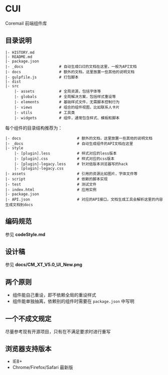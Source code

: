 # CUI
Coremail 前端组件库

## 目录说明

    |- HISTORY.md
    |- README.md
    |- package.json
    |- _docs                # 自动生成CUI的文档在这里，一般为API文档
    |- docs                 # 额外的文档，这里放置一些其他的说明文档
    |- gulpfile.js          # 打包脚本
    |- dist
    |- src
        |- assets           # 全局资源，包括字体等
        |- globals          # 全局解决方案，包括样式重设等
        |- elements         # 基础样式文件，无需脚本控制行为
        |- views            # 组合的组件视图，比如联系人卡片
        |- utils            # 工具类
        |- widgets          # 组件，通常包含样式、模板和脚本


每个组件的目录结构推荐为：

    |- docs                         # 额外的文档，这里放置一些其他的说明文档
    |- _docs                        # 自动生成组件的API文档在这里
    |- style
        |- [plugin].less            # 样式对应的less版本
        |- [plugin].css             # 样式对应的css版本
        |- [plugin]-legacy.less     # 针对低版本浏览器写的hack
        |- [plugin]-legacy.css
    |- assets                       # 引用的资源比如图片，字体文件等
    |- script                       # 依赖的脚本实现
    |- test                         # 测试文件
    |- index.html                   # 应用实例
    |- package.json
    |- API.json                     # 对应的API接口，文档生成工具会解析这里的内容生成文档到docs


## 编码规范
参见 **codeStyle.md**


## 设计稿
参见 **docs/CM_XT_V5.0_UI_New.png**

## 两个原则

- 组件能自己重设，即不依赖全局的重设样式
- 组件能单独抽离，依赖别的组件时需要在 `package.json` 中写明


## 一个不成文规定
尽量参考现有开源项目，只有在不满足要求时进行重写


## 浏览器支持版本
- IE8+
- Chrome/Firefox/Safari 最新版
